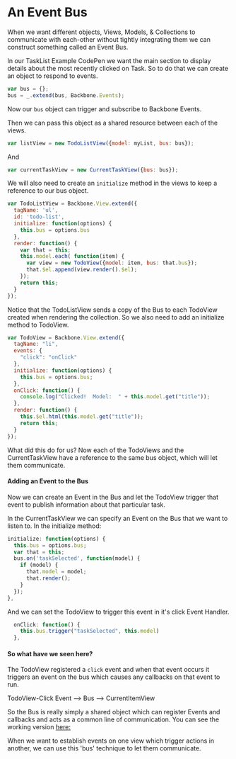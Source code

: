 # An Event Bus

When we want different objects, Views, Models, & Collections to communicate with each-other without tightly integrating them we can construct something called an Event Bus.

In our TaskList Example CodePen we want the main section to display details about the most recently clicked on Task.  So to do that we can create an object to respond to events.

```javascript
var bus = {};
bus = _.extend(bus, Backbone.Events);
```
Now our `bus` object can trigger and subscribe to Backbone Events.  

Then we can pass this object as a shared resource between each of the views.

```javascript
var listView = new TodoListView({model: myList, bus: bus});
```
And
```javascript
var currentTaskView = new CurrentTaskView({bus: bus});
```

We will also need to create an `initialize` method in the views to keep a reference to our bus object.

```javascript
var TodoListView = Backbone.View.extend({
  tagName: 'ul',
  id: 'todo-list',
  initialize: function(options) {
    this.bus = options.bus
  },
  render: function() {
    var that = this;
    this.model.each( function(item) {
      var view = new TodoView({model: item, bus: that.bus});
      that.$el.append(view.render().$el);
    });
    return this;
  }
});
```

Notice that the TodoListView sends a copy of the Bus to each TodoView created when rendering the collection.  So we also need to add an initialize method to TodoView.  

```javascript
var TodoView = Backbone.View.extend({
  tagName: "li",
  events: {
    "click": "onClick"
  },
  initialize: function(options) {
    this.bus = options.bus;
  },
  onClick: function() {
    console.log("Clicked!  Model:  " + this.model.get("title"));
  },
  render: function() {
    this.$el.html(this.model.get("title"));
    return this;
  }
});
```

What did this do for us?  Now each of the TodoViews and the CurrentTaskView have a reference to the same bus object, which will let them communicate.  

#### Adding an Event to the Bus

Now we can create an Event in the Bus and let the TodoView trigger that event to publish information about that particular task.  

In the CurrentTaskView we can specify an Event on the Bus that we want to listen to.  In the initialize method: 

```javascript
initialize: function(options) {
  this.bus = options.bus;
  var that = this;
  bus.on('taskSelected', function(model) {
    if (model) {
      that.model = model;
      that.render();
    }
  });
},
```

And we can set the TodoView to trigger this event in it's click Event Handler.

```javascript
  onClick: function() {
    this.bus.trigger("taskSelected", this.model)
  },
```

#### So what have we seen here?

The TodoView registered a `click` event and when that event occurs it triggers an event on the bus which causes any callbacks on that event to run.  

TodoView-Click Event --> Bus --> CurrentItemView

So the Bus is really simply a shared object which can register Events and callbacks and acts as a common line of communication.  You can see the working version [here:](http://codepen.io/CheezItMan/pen/XNazpN)  

When we want to establish events on one view which trigger actions in another, we can use this 'bus' technique to let them communicate.  

